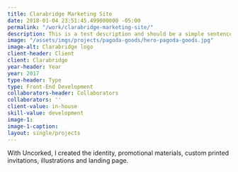 ```yaml
---
title: Clarabridge Marketing Site
date: 2018-01-04 23:51:45.499000000 -05:00
permalink: "/work/clarabridge-marketing-site/"
description: This is a test description and should be a simple sentence.
image: "/assets/imgs/projects/pagoda-goods/hero-pagoda-goods.jpg"
image-alt: Clarabridge logo
client-header: Client
client: Clarabridge
year-header: Year
year: 2017
type-header: Type
type: Front-End Development
collaborators-header: Collaborators
collaborators: ''
client-value: in-house
skill-value: development
image-1: 
image-1-caption: 
layout: single/projects
---
```


  With Uncorked, I created the identity, promotional materials, custom printed invitations, illustrations and landing page.
